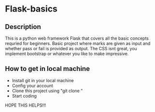 # Flask-basics

## Description
This is a python web framework Flask that covers all the basic concepts requried for beginners.
Basic project where marks are given as input and whether pass or fail is provided as output.
The CSS isnt great, you implement bootstrap or whatever you like to make impressive.

## How to get in local machine
- Install git in your local machine
- Config your account
- Clone this project using "git clone <repo-url>"
- Start coding

HOPE THIS HELPS!!!
